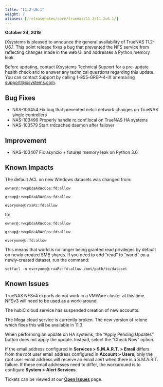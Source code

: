 ```yaml
---
title: "11.2-U6.1"
weight: 7
aliases: [/releasenotes/core/truenas/11.2/11.2u6.1/]
---
```


**October 24, 2019**

iXsystems is pleased to announce the general availability of TrueNAS 11.2-U6.1. This point release fixes a bug that prevented the NFS service from reflecting changes made in the web UI and addresses a Python memory leak.

Before updating, contact iXsystems Technical Support for a pre-update health check and to answer any technical questions regarding this update. You can contact Support by calling 1-855-GREP-4-iX or emailing support@ixsystems.com.

## Bug Fixes

+ NAS-103454 Fix bug that prevented netcli network changes on TrueNAS single controllers
+ NAS-103496 Properly handle rc.conf.local on TrueNAS HA systems
+ NAS-103579 Start rrdcached daemon after failover

## Improvement

+ NAS-103407 Fix asyncio + futures memory leak on Python 3.6
 
## Known Impacts

The default ACL on new Windows datasets was changed from:

`owner@:rwxpDdaARWcCos:fd:allow`

`group@:rwxpDdaARWcCos:fd:allow`

`everyone@:rxaRc:fd:allow`

to:

`owner@:rwxpDdaARWcCos:fd:allow`

`group@:rwxpDdaARWcCos:fd:allow`

`everyone@::fd:allow`

This means that world is no longer being granted read privileges by default on newly created SMB shares. If you need to add “read” to “world” on a newly-created dataset, run the command:

`setfacl -m everyone@:rxaRc:fd:allow /mnt/path/to/dataset`

## Known Issues

TrueNAS NFSv4 exports do not work in a VMWare cluster at this time. NFSv3 will need to be used as a work-around.

The hubiC cloud service has suspended creation of new accounts.

The Mega cloud service is currently broken. The new version of rclone which fixes this will be available in 11.3.

When performing an update on HA systems, the “Apply Pending Updates” button does not apply the update. Instead, select the “Check Now” option.

If the email address configured in **Services > S.M.A.R.T. > Email** differs from the root user email address configured in **Account > Users**, only the root user email address will receive an email alert when there is a S.M.A.R.T. failure. If these email addresses need to differ, the workaround is to configure **System > Alert Services**.

Tickets can be viewed at our [**Open Issues**](https://jira.ixsystems.com/projects/NAS/issues/) page.
